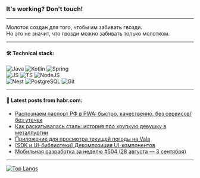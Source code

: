 ### It's working? Don't touch!

---
Молоток создан для того, чтобы им забивать гвозди. <br>
Но это не значит, что гвозди можно забивать только молотком.

---

#### 🛠️ Technical stack:

![Java](https://img.shields.io/badge/Java-informational?logo=Oracle&style=flat&logoColor=white&color=FF4500)
![Kotlin](https://img.shields.io/badge/Kotlin-informational?logo=Kotlin&style=flat&logoColor=white&color=774D97)
![Spring](https://img.shields.io/badge/SpringBoot-informational?logo=SpringBoot&style=flat&logoColor=white&color=6DB33F) <br>
![JS](https://img.shields.io/badge/JS-informational?logo=javaScript&style=flat&logoColor=black&color=F7Df1E)
![TS](https://img.shields.io/badge/TypeScript-informational?logo=typeScript&style=flat&logoColor=black&color=0667A8)
![NodeJS](https://img.shields.io/badge/NodeJS-informational?logo=node.js&style=flat&logoColor=white&color=70A760) <br>
![Nest](https://img.shields.io/badge/NestJS-informational?logo=NestJS&style=flat&logoColor=white&color=E0234E)
![PostgreSQL](https://img.shields.io/badge/PostgreSQL-informational?logo=PostgreSQL&style=flat&logoColor=white&color=DAA520)
![Git](https://img.shields.io/badge/Git-informational?logo=git&style=flat&logoColor=white&color=778899)

___

#### 💬 Latest posts from habr.com:

<!-- BLOG-POST-LIST:START -->
- [Распознаем паспорт РФ в PWA: быстро, качественно, без сервисов/без утечек](https://habr.com/ru/companies/smartengines/articles/752034/?utm_source=habrahabr&utm_medium=rss&utm_campaign=752034)
- [Как раскатывалась сталь: история про хрупкую девушку в металлургии](https://habr.com/ru/companies/jetinfosystems/articles/758656/?utm_source=habrahabr&utm_medium=rss&utm_campaign=758656)
- [Приложение для просмотра текущей погоды на Vala](https://habr.com/ru/companies/first/articles/757814/?utm_source=habrahabr&utm_medium=rss&utm_campaign=757814)
- [[SDK и UI-библиотеки] Декомпозиция UI-компонентов](https://habr.com/ru/articles/758730/?utm_source=habrahabr&utm_medium=rss&utm_campaign=758730)
- [Мобильная разработка за неделю #504 &lpar;28 августа — 3 сентября&rpar;](https://habr.com/ru/companies/productivity_inside/articles/758678/?utm_source=habrahabr&utm_medium=rss&utm_campaign=758678)
<!-- BLOG-POST-LIST:END -->

---
[![Top Langs](https://github-readme-stats-git-master-advtsetting-gmailcom.vercel.app/api/top-langs/?username=zloylis&langs_count=10&hide_title=false&title_color=e6edf3&size_weight=0.5&count_weight=0.5&layout=compact&hide_border=true&theme=dracula)](https://github.com/zloylis)

<!-- ![GitHub stats](https://github-readme-stats-git-master-advtsetting-gmailcom.vercel.app/api?username=zloylis&show_icons=true&hide_border=true&theme=dracula&hide_title=true&include_all_commits=true&count_private=true&hide=contribs&hide_rank=true) -->
